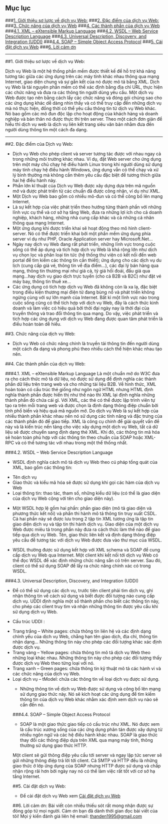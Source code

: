 ## Mục lục
###[1. Giới thiệu sơ lược về dịch vụ Web:](#1)
###[2. Đặc điểm của dịch vụ Web:](#2)
###[3. Chức năng của dịch vụ Web](#3)
###[4. Các thành phần của dịch vụ Web](#4)
###[4.1. XML – eXtensible Markup Language](#41)
###[4.2. WSDL – Web Service Description Language](#42)
###[4.3. Universal Description, Discovery, and Integration (UDDI)](#43)
###[4.4. SOAP – Simple Object Access Protocol](#44)
###[5. Cài đặt dịch vụ Web](#5)
###[6. Lời cảm ơn](#6)

----
<a name ="1"></a>
##1. Giới thiệu sơ lược về dịch vụ Web:

Dịch vụ Web là một hệ thống phần mềm được thiết kế để hỗ trợ khả năng tương tác giữa các ứng dụng trên các máy tính khác nhau thông qua mạng Internet, giao diện chung và sự gắn kết của nó được mô tả bằng XML. Dịch vụ Web là tài nguyên phần mềm có thể xác định bằng địa chỉ URL, thực hiện các chức năng và đưa ra các thông tin người dùng yêu cầu. Một dịch vụ Web được tạo nên bằng cách lấy các chức năng và đóng gói chúng sao cho các ứng dụng khác dễ dàng nhìn thấy và có thể truy cập đến những dịch vụ mà nó thực hiện, đồng thời có thể yêu cầu thông tin từ dịch vụ Web khác. Nó bao gồm các mô đun độc lập cho hoạt động của khách hàng và doanh nghiệp và bản thân nó được thực thi trên server.
Theo một cách đơn giản để hiểu thì dịch vụ web là dịch vụ liên kết trang siêu văn bản nhằm đưa đến người dùng thông tin một cách đa dạng.

----
<a name ="2"></a>
##2. Đặc điểm của Dịch vụ Web:
- Dịch vụ Web cho phép client và server tương tác được với nhau ngay cả trong những môi trường khác nhau. Ví dụ, đặt Web server cho ứng dụng trên một máy chủ chạy hệ điều hành Linux trong khi người dùng sử dụng máy tính chạy hệ điều hành Windows, ứng dụng vẫn có thể chạy và xử lý bình thường mà không cần thêm yêu cầu đặc biệt để tương thích giữa hai hệ điều hành này.
- Phần lớn kĩ thuật của Dịch vụ Web được xây dựng dựa trên mã nguồn mở và được phát triển từ các chuẩn đã được công nhận, ví dụ như XML.
- Một Dịch vụ Web bao gồm có nhiều mô-đun và có thể công bố lên mạng Internet.
- Là sự kết hợp của việc phát triển theo hướng từng thành phần với những lĩnh vực cụ thể và cơ sở hạ tầng Web, đưa ra những lợi ích cho cả doanh nghiệp, khách hàng, những nhà cung cấp khác và cả những cá nhân thông qua mạng Internet.
- Một ứng dụng khi được triển khai sẽ hoạt động theo mô hình client-server. Nó có thể được triển khai bởi một phần mềm ứng dụng phía server ví dụ như PHP, Oracle Application server hay Microsoft.Net…
- Ngày nay dịch vụ Web đang rất phát triển, những lĩnh vực trong cuộc sống có thể áp dụng và tích hợp dịch vụ Web là khá rộng lớn như dịch vụ chọn lọc và phân loại tin tức (hệ thống thư viện có kết nối đến web portal để tìm kiếm các thông tin cần thiết); ứng dụng cho các dịch vụ du lịch (cung cấp giá vé, thông tin về địa điểm…), các đại lý bán hàng qua mạng, thông tin thương mại như giá cả, tỷ giá hối đoái, đấu giá qua mạng…hay dịch vụ giao dịch trực tuyến (cho cả B2B và B2C) như đặt vé máy bay, thông tin thuê xe…
- Các ứng dụng có tích hợp dịch vụ Web đã không còn là xa lạ, đặc biệt trong điều kiện thương mại điện tử đang bùng nổ và phát triển không ngừng cùng với sự lớn mạnh của Internet. Bất kì một lĩnh vực nào trong cuộc sống cũng có thể tích hợp với dịch vụ Web, đây là cách thức kinh doanh và làm việc có hiệu quả bởi thời đại ngày nay là thời đại của truyền thông và trao đổi thông tin qua mạng. Do vậy, việc phát triển và tích hợp các ứng dụng với dịch vụ Web đang được quan tâm phát triển là điều hoàn toàn dễ hiểu.

<a name ="3"></a>
##3. Chức năng của dịch vụ Web:
- Dịch vụ Web có chức năng chính là truyền tải thông tin đến người dùng một cách đa dạng và phong phú theo nhiều cách thể hiện khác nhau tạo nên.

<a name ="4"></a>
##4. Các thành phần của dịch vụ Web:

<a name ="41"></a>
###4.1. XML – eXtensible Markup Language
Là một chuẩn mở do W3C đưa ra cho cách thức mô tả dữ liệu, nó được sử dụng để định nghĩa các thành phần dữ liệu trên trang web và cho những tài liệu B2B. Về hình thức, XML hoàn toàn có cấu trúc thẻ giống như ngôn ngữ HTML nhưng HTML định nghĩa thành phần được hiển thị như thế nào thì XML lại định nghĩa những thành phần đó chứa cái gì. Với XML, các thẻ có thể được lập trình viên tự tạo ra trên mỗi trang web và được chọn là định dạng thông điệp chuẩn bởi tính phổ biến và hiệu quả mã nguồn mở.
Do dịch vụ Web là sự kết hợp của nhiều thành phần khác nhau nên nó sử dụng các tính năng và đặc trưng của các thành phần đó để giao tiếp. XML là công cụ chính để giải quyết vấn đề này và là kiến trúc nền tảng cho việc xây dựng một dịch vụ Web, tất cả dữ liệu sẽ được chuyển sang định dạng thẻ XML. Khi đó, các thông tin mã hóa sẽ hoàn toàn phù hợp với các thông tin theo chuẩn của SOAP hoặc XML-RPC và có thể tương tác với nhau trong một thể thống nhất.

<a name ="42"></a>
###4.2. WSDL – Web Service Description Language

- WSDL định nghĩa cách mô tả dịch vụ Web theo cú pháp tổng quát của XML, bao gồm các thông tin:
<ul>
<li>Tên dịch vụ</li>
<li>Giao thức và kiểu mã hóa sẽ được sử dụng khi gọi các hàm của dịch vụ Web</li>
<li>Loại thông tin: thao tác, tham số, những kiểu dữ liệu (có thể là giao diện của dịch vụ Web cộng với tên cho giao diện này).</li>
</ul>

- Một WSDL hợp lệ gồm hai phần: phần giao diện (mô tả giao diện và phương thức kết nối) và phần thi hành mô tả thông tin truy xuất CSDL. Cả hai phần này sẽ được lưu trong 2 tập tin XML tương ứng là tập tin giao diện dịch vụ và tập tin thi hành dịch vụ. Giao diện của một dịch vụ Web được miêu tả trong phần này đưa ra cách thức làm thế nào để giao tiếp qua dịch vụ Web. Tên, giao thức liên kết và định dạng thông điệp yêu cầu để tương tác với dịch vụ Web được đưa vào thư mục của WSDL.

- WSDL thường được sử dụng kết hợp với XML schema và SOAP để cung cấp dịch vụ Web qua Internet. Một client khi kết nối tới dịch vụ Web có thể đọc WSDL để xác định những chức năng sẵn có trên server. Sau đó, client có thể sử dụng SOAP để lấy ra chức năng chính xác có trong WSDL.

<a name ="43"></a>
###4.3. Universal Description, Discovery, and Integration (UDDI)
- Để có thể sử dụng các dịch vụ, trước tiên client phải tìm dịch vụ, ghi nhận thông tin về cách sử dụng và biết được đối tượng nào cung cấp dịch vụ. UDDI định nghĩa một số thành phần cho biết các thông tin này, cho phép các client truy tìm và nhận những thông tin được yêu cầu khi sử dụng dịch vụ Web.

- Cấu trúc UDDI :
<ul> 
<li>Trang trắng – White pages: chứa thông tin liên hệ và các định dạng chính yếu của dịch vụ Web, chẳng hạn tên giao dịch, địa chỉ, thông tin nhận dạng… Những thông tin này cho phép các đối tượng khác xác định được dịch vụ.</li>
<li>Trang vàng – Yellow pages: chứa thông tin mô tả dịch vụ Web theo những loại khác nhau. Những thông tin này cho phép các đối tượng thấy được dịch vụ Web theo từng loại với nó.</li>
<li>Trang xanh – Green pages: chứa thông tin kỹ thuật mô tả các hành vi và các chức năng của dịch vụ Web.</li>
<li>Loại dịch vụ – tModel:  chứa các thông tin về loại dịch vụ được sử dụng.</li>

- Những thông tin về dịch vụ Web được sử dụng và công bố lên mạng sử dụng giao thức này. Nó sẽ kích hoạt các ứng dụng để tìm kiếm thông tin của dịch vụ Web khác nhằm xác định xem dịch vụ nào sẽ cần đến nó.

<a name ="44"></a>
###4.4. SOAP – Simple Object Access Protocol
- SOAP là một giao thức giao tiếp có cấu trúc như XML. Nó được xem là cấu trúc xương sống của các ứng dụng phân tán được xây dựng từ nhiều ngôn ngữ và các hệ điều hành khác nhau. SOAP là giao thức thay đổi các thông điệp dựa trên XML qua mạng máy tính, thông thường sử dụng giao thức HTTP.

Một client sẽ gửi thông điệp yêu cầu tới server và ngay lập tức server sẽ gửi những thông điệp trả lời tới client. Cả SMTP và HTTP đều là những giao thức ở lớp ứng dụng của SOAP nhưng HTTP được sử dụng và chấp nhận rộng rãi hơn bởi ngày nay nó có thể làm việc rất tốt với cơ sở hạ tầng Internet.

<a name ="5"></a>
##5. Cài đặt dịch vụ Web:
- Để cài đặt dịch vụ Web xem [Cài đặt dịch vụ Web](http://vnlab.com.vn/cai-dat-va-cau-hinh-web-server-tren-centos-7-0/)

<a name ="6"></a>
##6. Lời cảm ơn:
Bài viết còn nhiều thiếu sót rất mong nhận được sự đóng góp từ mọi người. Cảm ơn bạn đã dành thời gian đọc bài viết của tôi!
Mọi ý kiến đánh giá liên hệ email: thanden1995@gmail.com

